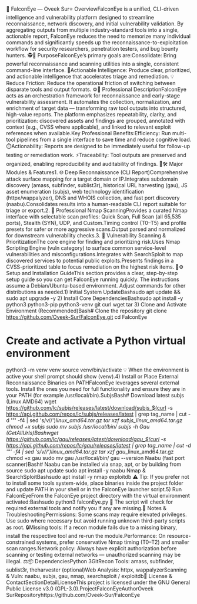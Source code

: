 🦅 FalconEye — Oveek Sur⭐ OverviewFalconEye is a unified, CLI-driven intelligence and vulnerability platform designed to streamline reconnaissance, network discovery, and initial vulnerability validation. By aggregating outputs from multiple industry-standard tools into a single, actionable report, FalconEye reduces the need to memorize many individual commands and significantly speeds up the reconnaissance-to-exploitation workflow for security researchers, penetration testers, and bug bounty hunters. 🕵️🎯 PurposeFalconEye’s primary goals are:Consolidate: Bring powerful reconnaissance and scanning utilities into a single, consistent command-line interface. 🔗Actionable Intelligence: Produce clear, prioritized, and actionable intelligence that accelerates triage and remediation. 💡Reduce Friction: Reduce the operational friction of switching between disparate tools and output formats. ⚙️💼 Professional DescriptionFalconEye acts as an orchestration framework for reconnaissance and early-stage vulnerability assessment. It automates the collection, normalization, and enrichment of target data — transforming raw tool outputs into structured, high-value reports. The platform emphasizes repeatability, clarity, and prioritization: discovered assets and findings are grouped, annotated with context (e.g., CVSS where applicable), and linked to relevant exploit references when available.Key Professional Benefits:Efficiency: Run multi-tool pipelines from a single interface to save time and reduce cognitive load. ⏱️Actionability: Reports are designed to be immediately useful for follow-up testing or remediation work. ⚡Traceability: Tool outputs are preserved and organized, enabling reproducibility and auditability of findings. 📂🛠️ Major Modules & Features1. 🌐 Deep Reconnaissance (CLI Report)Comprehensive attack surface mapping for a target domain or IP.Integrates subdomain discovery (amass, subfinder, sublist3r), historical URL harvesting (gau), JS asset enumeration (subjs), web technology identification (httpx/wappalyzer), DNS and WHOIS collection, and fast port discovery (naabu).Consolidates results into a human-readable CLI report suitable for triage or export.2. 📡 Professional Nmap ScanningProvides a curated Nmap interface with selectable scan profiles: Quick Scan, Full Scan (all 65,535 ports), Stealth (SYN), UDP, and Custom.Timing control (T0–T5) and profile presets for safer or more aggressive scans.Output parsed and normalized for downstream vulnerability checks.3. 🚨 Vulnerability Scanning & PrioritizationThe core engine for finding and prioritizing risk.Uses Nmap Scripting Engine (vuln category) to surface common service-level vulnerabilities and misconfigurations.Integrates with SearchSploit to map discovered services to potential public exploits.Presents findings in a CVSS-prioritized table to focus remediation on the highest risk items. 🎯⚙️ Setup and Installation GuideThis section provides a clear, step-by-step setup guide so you can get FalconEye running quickly. The instructions assume a Debian/Ubuntu-based environment. Adjust commands for other distributions as needed.1) Initial System UpdateBashsudo apt update && sudo apt upgrade -y
2) Install Core DependenciesBashsudo apt install -y python3 python3-pip python3-venv git curl wget tar
3) Clone and Activate Environment (Recommended)Bash# Clone the repository
git clone https://github.com/Oveek-Sur/FalconEye.git
cd FalconEye
# Create and activate a Python virtual environment
python3 -m venv venv
source venv/bin/activate
💡 When the environment is active your shell prompt should show (venv).4) Install or Place External Reconnaissance Binaries on PATHFalconEye leverages several external tools. Install the ones you need for full functionality and ensure they are in your PATH (for example /usr/local/bin).SubjsBash# Download latest subjs (Linux AMD64)
wget https://github.com/lc/subjs/releases/latest/download/subjs_$(curl -s https://api.github.com/repos/lc/subjs/releases/latest | grep tag_name | cut -d '"' -f4 | sed 's/v//')_linux_amd64.tar.gz
tar xzf subjs_*_linux_amd64.tar.gz
chmod +x subjs
sudo mv subjs /usr/local/bin/
subjs -h
Gau (GetAllUrls)Bashwget https://github.com/lc/gau/releases/latest/download/gau_$(curl -s https://api.github.com/repos/lc/gau/releases/latest | grep tag_name | cut -d '"' -f4 | sed 's/v//')_linux_amd64.tar.gz
tar xzf gau_*_linux_amd64.tar.gz
chmod +x gau
sudo mv gau /usr/local/bin/
gau --version
Naabu (fast port scanner)Bash# Naabu can be installed via snap, apt, or by building from source
sudo apt update
sudo apt install -y naabu
Nmap & SearchSploitBashsudo apt install -y nmap exploitdb
⚠️ Tip: If you prefer not to install some tools system-wide, place binaries inside the project folder and update PATH in your shell or in the FalconEye launcher script.5) Run FalconEyeFrom the FalconEye project directory with the virtual environment activated:Bashsudo python3 falconEye.py
🚀 The script will check for required external tools and notify you if any are missing.📝 Notes & TroubleshootingPermissions: Some scans may require elevated privileges. Use sudo where necessary but avoid running unknown third-party scripts as root. 🔒Missing tools: If a recon module fails due to a missing binary, install the respective tool and re-run the module.Performance: On resource-constrained systems, prefer conservative Nmap timing (T0–T2) and smaller scan ranges.Network policy: Always have explicit authorization before scanning or testing external networks — unauthorized scanning may be illegal. ⚖️📦 DependenciesPython 3GitRecon Tools: amass, subfinder, sublist3r, theharvester (optional)Web Analysis: httpx, wappalyzerScanning & Vuln: naabu, subjs, gau, nmap, searchsploit / exploitdb📜 License & ContactSectionDetailLicenseThis project is licensed under the GNU General Public License v3.0 (GPL-3.0).ProjectFalconEyeAuthorOveek SurRepositoryhttps://github.com/Oveek-Sur/FalconEye
